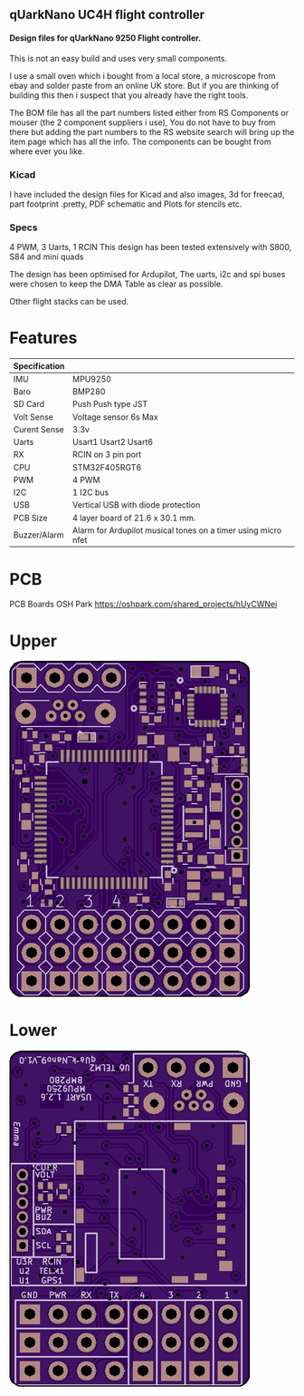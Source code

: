 

  ## qUarkNano UC4H flight controller


 #### Design files for qUarkNano 9250 Flight controller.

This is not an easy build and uses very small components.

I use a small oven which i bought from a local store, a microscope from ebay and solder paste from an online UK store.
But if you are thinking of building this then i suspect that you already have the right tools.

The BOM file has all the part numbers listed either from RS Components or mouser (the 2 component suppliers i use), You do not have to buy from there but adding the part numbers to the RS website search will bring up the item page which has all the info. The components can be bought from where ever you like.

 ### Kicad

 I have included the design files for Kicad and also images, 3d for freecad, part footprint .pretty, PDF schematic and Plots for stencils etc.

 ### Specs

4 PWM, 3 Uarts, 1 RCIN This design has been tested extensively with S800, S84 and mini quads

The design has been optimised for Ardupilot, The uarts, i2c and spi buses were chosen to keep the DMA Table as clear as possible.

Other flight stacks can be used.

  # Features

  | Specification |  |
| ------ | ------ |
| IMU | MPU9250 |
| Baro | BMP280 |
| SD Card | Push Push type JST |
| Volt Sense | Voltage sensor 6s Max |
| Curent Sense | 3.3v |
| Uarts | Usart1 Usart2 Usart6 |
| RX | RCIN on 3 pin port |
| CPU | STM32F405RGT6 |
| PWM | 4 PWM |
| I2C | 1 I2C bus |
| USB | Vertical USB with diode protection |
| PCB Size | 4 layer board of 21.6 x 30.1 mm. |
| Buzzer/Alarm | Alarm for Ardupilot musical tones on a timer using micro nfet |

 # PCB

PCB Boards OSH Park https://oshpark.com/shared_projects/hUyCWNei

 # Upper
![QNU](/qUarkNano_9250/Images/qUarkNano_9250.png)
 # Lower
![QNU](/qUarkNano_9250/Images/qUarkNano_9250_L.png)
